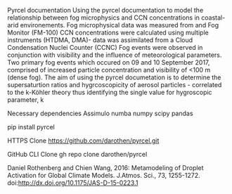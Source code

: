 Pyrcel documentation
Using the pyrcel documentation to model the relationship between fog microphysics and CCN concentrations in coastal-arid environements.
Fog microphysical data was measured from and Fog Monitor (FM-100)
CCN concentrations were calculated using multiple instruments (HTDMA, DMA)- data was assimilated from a Cloud Condensation Nuclei Counter (CCNC) 
Fog events were observed in conjunction with visibility and the influence of meteorological parameters. 
Two primary fog events which occured on 09 and 10 September 2017, comprised of increased particle concentration and visibility of <100 m (dense fog).
The aim of using the pyrcel documetation is to determine the supersaturtion ratios and hygrcoscopicity of aerosol particles - 
correlated to the k-Köhler  theory thus identifying the single value for hygroscopic parameter, k

Necessary dependencies
Assimulo
numba
numpy
scipy
pandas

pip install pyrcel 

HTTPS Clone
https://github.com/darothen/pyrcel.git

GitHub CLI Clone
gh repo clone darothen/pyrcel

Daniel Rothenberg and Chien Wang, 2016: Metamodeling of Droplet Activation for Global Climate Models. J.Atmos. Sci., 73, 1255-1272.
doi:http://dx.doi.org/10.1175/JAS-D-15-0223.1
